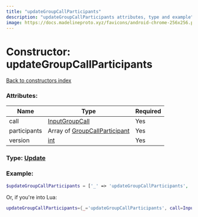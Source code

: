 ```yaml
---
title: "updateGroupCallParticipants"
description: "updateGroupCallParticipants attributes, type and example"
image: https://docs.madelineproto.xyz/favicons/android-chrome-256x256.png
---
```

# Constructor: updateGroupCallParticipants  
[Back to constructors index](index.md)



### Attributes:

| Name     |    Type       | Required |
|----------|---------------|----------|
|call|[InputGroupCall](../types/InputGroupCall.md) | Yes|
|participants|Array of [GroupCallParticipant](../types/GroupCallParticipant.md) | Yes|
|version|[int](../types/int.md) | Yes|



### Type: [Update](../types/Update.md)


### Example:

```php
$updateGroupCallParticipants = ['_' => 'updateGroupCallParticipants', 'call' => InputGroupCall, 'participants' => [GroupCallParticipant, GroupCallParticipant], 'version' => int];
```  


Or, if you're into Lua:

```lua
updateGroupCallParticipants={_='updateGroupCallParticipants', call=InputGroupCall, participants={GroupCallParticipant}, version=int}

```


